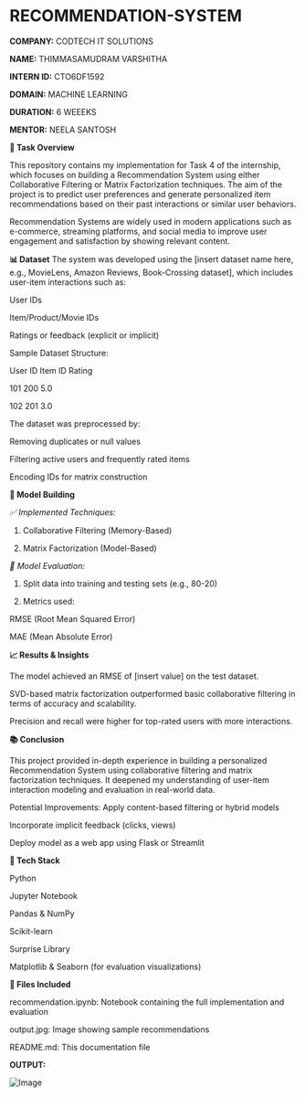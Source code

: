 # RECOMMENDATION-SYSTEM

**COMPANY:** CODTECH IT SOLUTIONS

**NAME:** THIMMASAMUDRAM VARSHITHA

**INTERN ID:** CTO6DF1592

**DOMAIN:** MACHINE LEARNING

**DURATION:** 6 WEEEKS

**MENTOR:** NEELA SANTOSH

**📝 Task Overview**

This repository contains my implementation for Task 4 of the internship, which focuses on building a Recommendation System using either Collaborative Filtering or Matrix Factorization techniques. The aim of the project is to predict user preferences and generate personalized item recommendations based on their past interactions or similar user behaviors.

Recommendation Systems are widely used in modern applications such as e-commerce, streaming platforms, and social media to improve user engagement and satisfaction by showing relevant content.

**📊 Dataset**
The system was developed using the [insert dataset name here, e.g., MovieLens, Amazon Reviews, Book-Crossing dataset], which includes user-item interactions such as:

User IDs

Item/Product/Movie IDs

Ratings or feedback (explicit or implicit)

Sample Dataset Structure:

User ID	 Item ID	Rating

101	     200	     5.0

102	     201	     3.0

The dataset was preprocessed by:

Removing duplicates or null values

Filtering active users and frequently rated items

Encoding IDs for matrix construction

**🧠 Model Building**

_✅ Implemented Techniques:_
1. Collaborative Filtering (Memory-Based)

2. Matrix Factorization (Model-Based)

_🧪 Model Evaluation:_

1. Split data into training and testing sets (e.g., 80-20)

2. Metrics used:

RMSE (Root Mean Squared Error)

MAE (Mean Absolute Error)

**📈 Results & Insights**

The model achieved an RMSE of [insert value] on the test dataset.

SVD-based matrix factorization outperformed basic collaborative filtering in terms of accuracy and scalability.

Precision and recall were higher for top-rated users with more interactions.

**📚 Conclusion**

This project provided in-depth experience in building a personalized Recommendation System using collaborative filtering and matrix factorization techniques. It deepened my understanding of user-item interaction modeling and evaluation in real-world data.

Potential Improvements:
Apply content-based filtering or hybrid models

Incorporate implicit feedback (clicks, views)

Deploy model as a web app using Flask or Streamlit

**🔧 Tech Stack**

Python

Jupyter Notebook

Pandas & NumPy

Scikit-learn

Surprise Library

Matplotlib & Seaborn (for evaluation visualizations)

**📁 Files Included**

recommendation.ipynb: Notebook containing the full implementation and evaluation

output.jpg: Image showing sample recommendations

README.md: This documentation file

**OUTPUT:**

![Image](https://github.com/user-attachments/assets/e5877a7b-ee6b-49a3-b4bd-006141ab5ea3)
